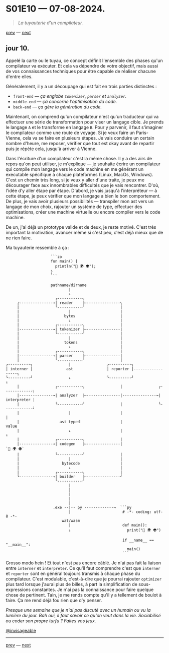 # S01E10 — 07-08-2024.

> *La tuyauterie d'un compilateur.*

[prev](S01E09-06-08-2024.md) — [next](S01E01-29-07-2024.md)

## jour 10.

Appelé la carte ou le tuyau, ce concept définit l'ensemble des phases qu'un compilateur va exécuter. Et cela va dépendre de votre objectif, mais aussi de vos connaissances techniques pour être capable de réaliser chacune d'entre elles.   

Généralement, il y a un découpage qui est fait en trois parties distinctes :    

- `front-end` — *ça englobe `tokenizer`, `parser` et `analyzer`.* 
- `middle-end` — *ça concerne l'optimisation du code.*
- `back-end` — *ça gère la génération du code.*

Maintenant, on comprend qu'un compilateur n'est qu'un traducteur qui va effectuer une série de transformation pour viser un langage cible. Je prends le langage `A` et le transforme en langage `B`. Pour y parvenir, il faut s'imaginer le compilateur comme une route de voyage. Si je veux faire un Paris-Vienne, cela va se faire en plusieurs étapes. Je vais conduire un certain nombre d'heure, me reposer, vérifier que tout est okay avant de repartir puis je répète cela, jusqu'à arriver à Vienne.    

Dans l'écriture d'un compilateur c'est la même chose. Il y a des airs de repos qu'on peut utiliser, je m'explique — je souhaite écrire un compilateur qui compile mon langage vers le code machine en me générant un executable spécifique à chaque plateformes (Linux, MacOs, Windows). C'est un chemin très long, si je veux y aller d'une traite, je peux me décourager face aux innombrables difficultés que je vais rencontrer. D'où, l'idée d'y aller étape par étape. D'abord, je vais jusqu'à l'interpréteur — à cette étape, je peux vérifier que mon langage a bien le bon comportement. De plus, je vais avoir plusieurs possibilités — transpiler mon ast vers un langage de mon choix, rajouter un système de type, effectuer des optimisations, créer une machine virtuelle ou encore compiler vers le code machine.    

De un, j'ai déjà un prototype valide et de deux, je reste motivé. C'est très important la motivation, avancer même si c'est peu, c'est déjà mieux que de ne rien faire.

Ma tuyauterie ressemble à ça :

```                 
                    ```zo
                    fun main() {
                      println("👋 🌍 👽");
                    }
                    ```

                    pathname/dirname
                            |
                            ↓
                      ╭-----------╮
     ╭---------------→| reader    |←---------------╮
     |                ╰-----------╯                |
     |                      |                      |
     |                    bytes                    |
     |                      ↓                      |
     |                ╭-----------╮                |
     |---------------→| tokenizer |←---------------|
     |                ╰-----------╯                |
     |                      |                      |
     |                    tokens                   |
     |                      ↓                      |
     |                ╭-----------╮                |
     |---------------→| parser    |←---------------|
     |                ╰-----------╯                |
╭----------╮                |                ╭----------╮
| interner |               ast               | reporter |------------------╮
╰----------╯                ↓                ╰----------╯                  ↓
     |                ╭-----------╮                |                ╭-------------╮
     |---------------→| analyzer  |←---------------|---------------→| interpreter |
     |                ╰-----------╯                |                ╰-------------╯
     |                      |                      |                       |
     |                  ast typed                  |                     value
     |                      ↓                      |                       ↓
     |                ╭-----------╮                | 
     |---------------→| codegen   |←---------------|                  `👋 🌍 👽`
     |                ╰-----------╯                |
     |                      |                      |
     |                   bytecode                  |
     |                      ↓                      |
     |                ╭-----------╮                |
     ╰---------------→| builder   |←---------------╯
                      ╰-----------╯                       
                            |
                            |
                            |
                            |
                            |
                     .exe --|-- py -------------→  ```py
                            |                       # -*- coding: utf-8 -*-
                         wat/wasm
                            |                       def main():
                            ↓                         print("👋 🌍 👽")
                    
                                                    if __name__ == "__main__":
                                                      main()                                    
                                                    ```
```

Grosso modo hein ! Et tout n'est pas encore câblé. Je n'ai pas fait la liaison entre `interner` et `interpreter`. Ce qu'il faut comprendre c'est que `interner` et `reporter` sont en général toujours transmis à chaque phase du compilateur. C'est modulable, c'est-à-dire que je pourrai rajouter `optimizer` plus tard lorsque j'aurai plus de billes, à part la simplification de sous-expressions constantes. Je n'ai pas la connaissance pour faire quelque chose de pertinent. Tain, je me rends compte qu'il y a tellement de boulot à faire. Ça me rend déjà fou rien que d'y penser.

*Presque une semaine que je n'ai pas discuté avec un humain ou vu la lumière du jour. Bah oui, il faut savoir ce qu'on veut dans la vie. Sociabilisé ou coder son propre turfu ? Faites vos jeux.*

[@invisageable](https://twitter.com/invisageable)   

---

[prev](S01E09-06-08-2024.md) — [next](S01E01-29-07-2024.md)
